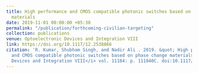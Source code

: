 ```yaml
---
title: High performance and CMOS compatible photonic switches based on phase change
  materials
date: 2019-11-01 00:00:00 +05:30
permalink: "/publication/forthcoming-civilian-targeting"
collection: publications
venue: Optoelectronic Devices and Integration VIII
link: https://doi.org/10.1117/12.2538866
citation: 'R. Kumar, Shubham Singh, and Nadir Ali . 2019. &quot; High performance
  and CMOS compatible photonic switches based on phase change materials.&quot; <i>Optoelectronic
  Devices and Integration VIII</i> vol. 11184: p. 111840C. doi:10.1117/12.2538866'
---
```


